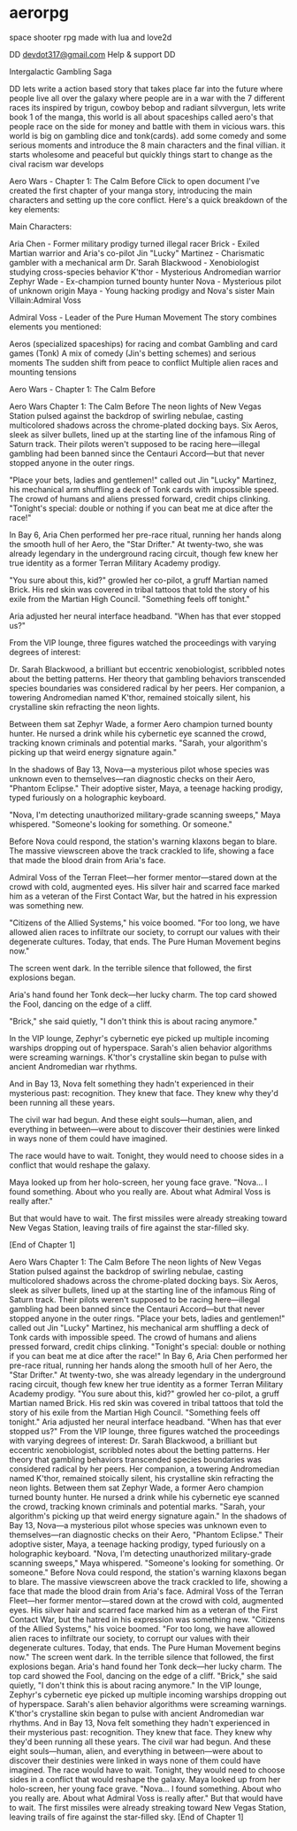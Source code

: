 # aerorpg
space shooter rpg made with lua and love2d


DD
devdot317@gmail.com
Help & support
DD


Intergalactic Gambling Saga



DD
lets write a action based story that takes place far into the future where people live all over the galaxy where people are in a war with the 7 different races its inspired by trigun, cowboy bebop and radiant silvvergun, lets write book 1 of the manga, this world is all about spaceships called aero's that people race on the side for money and battle with them in vicious wars. this world is big on gambling dice and tonk(cards).  add some comedy and some serious moments and introduce the 8 main characters and the final villian. it starts wholesome and peaceful but quickly things start to change as the cival racism war develops



Aero Wars - Chapter 1: The Calm Before
Click to open document
I've created the first chapter of your manga story, introducing the main characters and setting up the core conflict. Here's a quick breakdown of the key elements:

Main Characters:

Aria Chen - Former military prodigy turned illegal racer
Brick - Exiled Martian warrior and Aria's co-pilot
Jin "Lucky" Martinez - Charismatic gambler with a mechanical arm
Dr. Sarah Blackwood - Xenobiologist studying cross-species behavior
K'thor - Mysterious Andromedian warrior
Zephyr Wade - Ex-champion turned bounty hunter
Nova - Mysterious pilot of unknown origin
Maya - Young hacking prodigy and Nova's sister
Main Villain:Admiral Voss

Admiral Voss - Leader of the Pure Human Movement
The story combines elements you mentioned:

Aeros (specialized spaceships) for racing and combat
Gambling and card games (Tonk)
A mix of comedy (Jin's betting schemes) and serious moments
The sudden shift from peace to conflict
Multiple alien races and mounting tensions


Aero Wars - Chapter 1: The Calm Before

Aero Wars
Chapter 1: The Calm Before
The neon lights of New Vegas Station pulsed against the backdrop of swirling nebulae, casting multicolored shadows across the chrome-plated docking bays. Six Aeros, sleek as silver bullets, lined up at the starting line of the infamous Ring of Saturn track. Their pilots weren't supposed to be racing here—illegal gambling had been banned since the Centauri Accord—but that never stopped anyone in the outer rings.

"Place your bets, ladies and gentlemen!" called out Jin "Lucky" Martinez, his mechanical arm shuffling a deck of Tonk cards with impossible speed. The crowd of humans and aliens pressed forward, credit chips clinking. "Tonight's special: double or nothing if you can beat me at dice after the race!"

In Bay 6, Aria Chen performed her pre-race ritual, running her hands along the smooth hull of her Aero, the "Star Drifter." At twenty-two, she was already legendary in the underground racing circuit, though few knew her true identity as a former Terran Military Academy prodigy.

"You sure about this, kid?" growled her co-pilot, a gruff Martian named Brick. His red skin was covered in tribal tattoos that told the story of his exile from the Martian High Council. "Something feels off tonight."

Aria adjusted her neural interface headband. "When has that ever stopped us?"

From the VIP lounge, three figures watched the proceedings with varying degrees of interest:

Dr. Sarah Blackwood, a brilliant but eccentric xenobiologist, scribbled notes about the betting patterns. Her theory that gambling behaviors transcended species boundaries was considered radical by her peers. Her companion, a towering Andromedian named K'thor, remained stoically silent, his crystalline skin refracting the neon lights.

Between them sat Zephyr Wade, a former Aero champion turned bounty hunter. He nursed a drink while his cybernetic eye scanned the crowd, tracking known criminals and potential marks. "Sarah, your algorithm's picking up that weird energy signature again."

In the shadows of Bay 13, Nova—a mysterious pilot whose species was unknown even to themselves—ran diagnostic checks on their Aero, "Phantom Eclipse." Their adoptive sister, Maya, a teenage hacking prodigy, typed furiously on a holographic keyboard.

"Nova, I'm detecting unauthorized military-grade scanning sweeps," Maya whispered. "Someone's looking for something. Or someone."

Before Nova could respond, the station's warning klaxons began to blare. The massive viewscreen above the track crackled to life, showing a face that made the blood drain from Aria's face.

Admiral Voss of the Terran Fleet—her former mentor—stared down at the crowd with cold, augmented eyes. His silver hair and scarred face marked him as a veteran of the First Contact War, but the hatred in his expression was something new.

"Citizens of the Allied Systems," his voice boomed. "For too long, we have allowed alien races to infiltrate our society, to corrupt our values with their degenerate cultures. Today, that ends. The Pure Human Movement begins now."

The screen went dark. In the terrible silence that followed, the first explosions began.

Aria's hand found her Tonk deck—her lucky charm. The top card showed the Fool, dancing on the edge of a cliff.

"Brick," she said quietly, "I don't think this is about racing anymore."

In the VIP lounge, Zephyr's cybernetic eye picked up multiple incoming warships dropping out of hyperspace. Sarah's alien behavior algorithms were screaming warnings. K'thor's crystalline skin began to pulse with ancient Andromedian war rhythms.

And in Bay 13, Nova felt something they hadn't experienced in their mysterious past: recognition. They knew that face. They knew why they'd been running all these years.

The civil war had begun. And these eight souls—human, alien, and everything in between—were about to discover their destinies were linked in ways none of them could have imagined.

The race would have to wait. Tonight, they would need to choose sides in a conflict that would reshape the galaxy.

Maya looked up from her holo-screen, her young face grave. "Nova... I found something. About who you really are. About what Admiral Voss is really after."

But that would have to wait. The first missiles were already streaking toward New Vegas Station, leaving trails of fire against the star-filled sky.

[End of Chapter 1]


Aero Wars
Chapter 1: The Calm Before
The neon lights of New Vegas Station pulsed against the backdrop of swirling nebulae, casting multicolored shadows across the chrome-plated docking bays. Six Aeros, sleek as silver bullets, lined up at the starting line of the infamous Ring of Saturn track. Their pilots weren't supposed to be racing here—illegal gambling had been banned since the Centauri Accord—but that never stopped anyone in the outer rings.
"Place your bets, ladies and gentlemen!" called out Jin "Lucky" Martinez, his mechanical arm shuffling a deck of Tonk cards with impossible speed. The crowd of humans and aliens pressed forward, credit chips clinking. "Tonight's special: double or nothing if you can beat me at dice after the race!"
In Bay 6, Aria Chen performed her pre-race ritual, running her hands along the smooth hull of her Aero, the "Star Drifter." At twenty-two, she was already legendary in the underground racing circuit, though few knew her true identity as a former Terran Military Academy prodigy.
"You sure about this, kid?" growled her co-pilot, a gruff Martian named Brick. His red skin was covered in tribal tattoos that told the story of his exile from the Martian High Council. "Something feels off tonight."
Aria adjusted her neural interface headband. "When has that ever stopped us?"
From the VIP lounge, three figures watched the proceedings with varying degrees of interest:
Dr. Sarah Blackwood, a brilliant but eccentric xenobiologist, scribbled notes about the betting patterns. Her theory that gambling behaviors transcended species boundaries was considered radical by her peers. Her companion, a towering Andromedian named K'thor, remained stoically silent, his crystalline skin refracting the neon lights.
Between them sat Zephyr Wade, a former Aero champion turned bounty hunter. He nursed a drink while his cybernetic eye scanned the crowd, tracking known criminals and potential marks. "Sarah, your algorithm's picking up that weird energy signature again."
In the shadows of Bay 13, Nova—a mysterious pilot whose species was unknown even to themselves—ran diagnostic checks on their Aero, "Phantom Eclipse." Their adoptive sister, Maya, a teenage hacking prodigy, typed furiously on a holographic keyboard.
"Nova, I'm detecting unauthorized military-grade scanning sweeps," Maya whispered. "Someone's looking for something. Or someone."
Before Nova could respond, the station's warning klaxons began to blare. The massive viewscreen above the track crackled to life, showing a face that made the blood drain from Aria's face.
Admiral Voss of the Terran Fleet—her former mentor—stared down at the crowd with cold, augmented eyes. His silver hair and scarred face marked him as a veteran of the First Contact War, but the hatred in his expression was something new.
"Citizens of the Allied Systems," his voice boomed. "For too long, we have allowed alien races to infiltrate our society, to corrupt our values with their degenerate cultures. Today, that ends. The Pure Human Movement begins now."
The screen went dark. In the terrible silence that followed, the first explosions began.
Aria's hand found her Tonk deck—her lucky charm. The top card showed the Fool, dancing on the edge of a cliff.
"Brick," she said quietly, "I don't think this is about racing anymore."
In the VIP lounge, Zephyr's cybernetic eye picked up multiple incoming warships dropping out of hyperspace. Sarah's alien behavior algorithms were screaming warnings. K'thor's crystalline skin began to pulse with ancient Andromedian war rhythms.
And in Bay 13, Nova felt something they hadn't experienced in their mysterious past: recognition. They knew that face. They knew why they'd been running all these years.
The civil war had begun. And these eight souls—human, alien, and everything in between—were about to discover their destinies were linked in ways none of them could have imagined.
The race would have to wait. Tonight, they would need to choose sides in a conflict that would reshape the galaxy.
Maya looked up from her holo-screen, her young face grave. "Nova... I found something. About who you really are. About what Admiral Voss is really after."
But that would have to wait. The first missiles were already streaking toward New Vegas Station, leaving trails of fire against the star-filled sky.
[End of Chapter 1]

